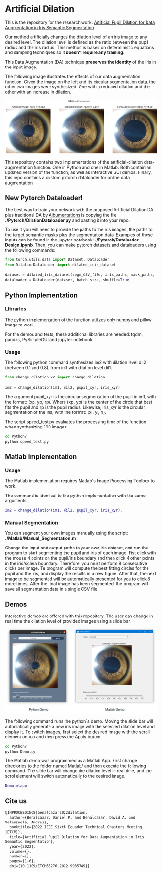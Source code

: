 # Artificial Dilation
This is the repository for the research work: [Artificial Pupil Dilation for Data Augmentation in Iris Semantic Segmentation](https://ieeexplore.ieee.org/document/9935749)

Our method artificially changes the dilation level of an iris image to any desired level. The dilation level is defined as the ratio between the pupil radius and the iris radius. This method is based on deterministic equations and sampling techniques so it **doesn't require any training**.

This Data Augmentation (DA) technique **preserves the identity** of the iris in the input image.

The following image illustrates the effects of our data augmentation function. Given the image on the left and its circular segmentation data, the other two images were synthesized. One with a reduced dilation and the other with an increase in dilation.  

![alt text](./assets/Figure1.png?raw=true)

This repository contains two implementations of the artificial-dilation data-augmentation function. One in Python and one in Matlab. Both contain an updated version of the function, as well as interactive GUI demos. Finally, this repo contains a custom pytorch dataloader for online data augmentation.

## New Pytorch Dataloader!
The best way to train your network with the proposed Artificial Dilation DA plus traditional DA by [Albumentations](https://albumentations.ai/) is copying the file **./Pytorch/DilationDataloader.py** and pasting it into your repo.

To use it you will need to provide the paths to the iris images, the paths to the target semantic masks plus the segmentation data. Examples of these inputs can be found in the jupyter notebook: **./Pytorch/Dataloader Design.ipynb**. Then, you can make pytorch datasets and dataloaders using the following commands:

```python
from torch.utils.data import Dataset, DataLoader
from DilationDataloader import dilated_iris_dataset

dataset = dilated_iris_dataset(segm_CSV_file, iris_paths, mask_paths, transform)
dataloader = DataLoader(dataset, batch_size, shuffle=True)
```

## Python Implementation
### Libraries
The python implementation of the function utilizes only numpy and pillow Image to work.

For the demos and tests, these additional libraries are needed: tqdm, pandas, PySimpleGUI and jupyter notebook.

### Usage
The following python command synthesizes im2 with dilation level dil2 (between 0.1 and 0.8), from im1 with dilation level dil1.

```python
from change_dilation_v2 import change_dilation

im2 = change_dilation(im1, dil2, pupil_xyr, iris_xyr)
```

The argument pupil_xyr is the circular segmentation of the pupil in im1, with the format: (xp, yp, rp). Where (xp, yp) is the center of the circle that best fits the pupil and rp is the pupil radius. Likewise, iris_xyr is the circular segmentation of the iris, with the format: (xi, yi, ri).

The script speed_test.py evaluates the processing time of the function when synthesizing 100 images:

```bash
cd Python/
python speed_test.py
```

## Matlab Implementation
### Usage
The Matlab implementation requires Matlab's Image Processing Toolbox to work.

The command is identical to the python implementation with the same arguments.

```matlab
im2 = change_dilation(im1, dil2, pupil_xyr, iris_xyr);
```

### Manual Segmentation
You can segment your own images manually using the script: **./Matlab/Manual_Segmentation.m**

Change the input and output paths to your own iris dataset, and run the program to start segmenting the pupil and iris of each image. Fist click with the mouse 4 points on the pupil/iris boundary and then click 4 other points in the iris/sclera boundary. Therefore, you must perform 8 consecutive clicks per image. Te program will compute the best fitting circles for the pupil and the iris, and display the results in a new figure. After that, the next image to be segmented will be automatically presented for you to click 8 more times. After the final image has been segmented, the program will save all segmentation data in a single CSV file.

## Demos
Interactive demos are offered with this repository. The user can change in real time the dilation level of provided images using a slide bar.

![alt text](./assets/GUIs.png?raw=true)

The following command runs the python´s demo. Moving the slide bar will automatically generate a new iris image with the selected dilation level and display it. To switch images, first select the desired image with the scroll element on top and then press the Apply button.

```bash
cd Python/
python Demo.py
```

The Matlab demo was programmed as a Matlab App. First change directories to the folder named Matlab/ and then execute the following command. The slide bar will change the dilation level in real time, and the scrol element will switch automatically to the desired image.

```matlab
Demo.mlapp
```

## Cite us
```
@INPROCEEDINGS{benalcazar2022dilation,
  author={Benalcazar, Daniel P. and Benalcazar, David A. and Valenzuela, Andres},
  booktitle={2022 IEEE Sixth Ecuador Technical Chapters Meeting (ETCM)},
  title={Artificial Pupil Dilation for Data Augmentation in Iris Semantic Segmentation},
  year={2022},
  volume={},
  number={},
  pages={1-6},
  doi={10.1109/ETCM56276.2022.9935749}}
```
